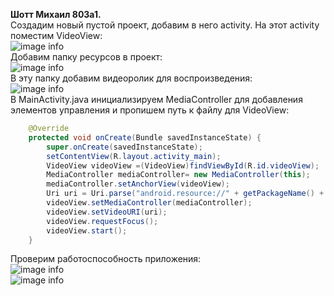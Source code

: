 ﻿**Шотт Михаил 803а1.**  
Создадим новый пустой проект, добавим в него activity. На этот activity поместим VideoView:  
![image info](/imgs/mob_lab5_1.jpg)  
Добавим папку ресурсов в проект:  
![image info](/imgs/mob_lab5_2.jpg)  
В эту папку добавим видеоролик для воспроизведения:   
![image info](/imgs/mob_lab5_3.jpg)  
В MainActivity.java инициализируем MediaController для добавления элементов управления и пропишем путь к файлу для VideoView:  
```Java
    @Override
    protected void onCreate(Bundle savedInstanceState) {
        super.onCreate(savedInstanceState);
        setContentView(R.layout.activity_main);
        VideoView videoView =(VideoView)findViewById(R.id.videoView);
        MediaController mediaController= new MediaController(this);
        mediaController.setAnchorView(videoView);
        Uri uri = Uri.parse("android.resource://" + getPackageName() + "/" + R.raw.video1);
        videoView.setMediaController(mediaController);
        videoView.setVideoURI(uri);
        videoView.requestFocus();
        videoView.start();
    }
```  
Проверим работоспособность приложения:  
![image info](/imgs/mob_lab5_5.jpg)  
![image info](/imgs/mob_lab5_4.jpg)